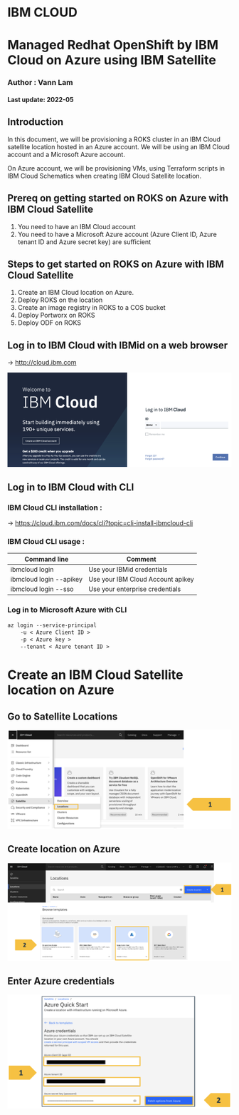# IBM CLOUD


# Managed Redhat OpenShift by IBM Cloud on Azure using IBM Satellite

### Author : Vann Lam
#### Last update: 2022-05

## Introduction
In this document, we will be provisioning a ROKS cluster in an IBM Cloud satellite location hosted in an Azure account.
We will be using an IBM Cloud account and a Microsoft Azure account.

On Azure account, we will be provisioning VMs, using Terraform scripts in IBM Cloud Schematics when creating IBM Cloud Satellite location.

## Prereq on getting started on ROKS on Azure with IBM Cloud Satellite
1. You need to have an IBM Cloud account
2. You need to have a Microsoft Azure account
	(Azure Client ID, Azure tenant ID and Azure secret key) are 	sufficient
	
## Steps to get started on ROKS on Azure with IBM Cloud Satellite
1. Create an IBM Cloud location on Azure.
2. Deploy ROKS on the location
3. Create an image registry in ROKS to a COS bucket
4. Deploy Portworx on ROKS
5. Deploy ODF on ROKS

## Log in to IBM Cloud with IBMid on a web browser

&rarr; http://cloud.ibm.com

<img src="files/login.png">

## Log in to IBM Cloud with CLI
### IBM Cloud CLI installation :
&rarr; https://cloud.ibm.com/docs/cli?topic=cli-install-ibmcloud-cli

### IBM Cloud CLI usage :

| Command line | Comment |
|------|-----|
| ibmcloud login | Use your IBMid credentials |
| ibmcloud login --apikey | Use your IBM Cloud Account apikey|
| ibmcloud login --sso | Use your enterprise credentials |

### Log in to Microsoft Azure with CLI
```
az login --service-principal
    -u < Azure Client ID > 
    -p < Azure key >
    --tenant < Azure tenant ID >
```


# Create an IBM Cloud Satellite location on Azure

## Go to Satellite Locations
<img src="files/location1.png">

## Create location on Azure
<img src="files/location2.png">

## Enter Azure credentials
<img src="files/location3.png">
